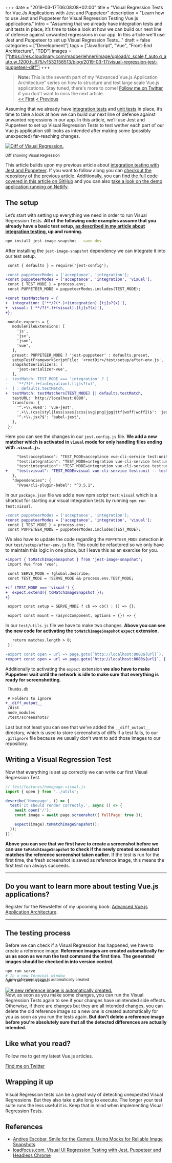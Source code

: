 +++
date = "2019-03-17T06:08:08+02:00"
title = "Visual Regression Tests for Vue.Js Applications with Jest and Puppeteer"
description = "Learn how to use Jest and Puppeteer for Visual Regression Testing Vue.js applications."
intro = "Assuming that we already have integration tests and unit tests in place, it’s time to take a look at how we can build our next line of defense against unwanted regressions in our app. In this article we'll use Jest and Puppeteer to set up Visual Regression Tests..."
draft = false
categories = ["Development"]
tags = ["JavaScript", "Vue", "Front-End Architecture", "TDD"]
images = ["https://res.cloudinary.com/maoberlehner/image/upload/c_scale,f_auto,q_auto,w_1200,h_675/v1532158513/blog/2019-03-17/visual-regression-jest-puppeteer-diff"]
+++

> **Note:** This is the seventh part of my “Advanced Vue.js Application Architecture” series on how to structure and test large scale Vue.js applications. Stay tuned, there's more to come! [Follow me on Twitter](https://twitter.com/MaOberlehner) if you don't want to miss the next article.  
> [<< First](/blog/multi-export-vue-single-file-ui-components/) [< Previous](/blog/integration-testing-vue-components-with-jest-and-puppeteer/)

Assuming that we already have [integration tests](/blog/integration-testing-vue-components-with-jest-and-puppeteer/) and [unit tests](/blog/advanced-vue-component-composition-with-container-components/) in place, it’s time to take a look at how we can build our next line of defense against unwanted regressions in our app. In this article, we'll use Jest and Puppeteer to set up Visual Regression Tests to test wether each part of our Vue.js application still looks as intended after making some (possibly unexpected) far-reaching changes.

<div class="c-content__figure">
  <div class="c-content__broad">
    <a href="https://res.cloudinary.com/maoberlehner/image/upload/c_scale,f_auto,q_auto/v1532158513/blog/2019-03-17/visual-regression-jest-puppeteer-diff">
      <img
        src="https://res.cloudinary.com/maoberlehner/image/upload/c_scale,f_auto,q_auto,w_740/v1532158513/blog/2019-03-17/visual-regression-jest-puppeteer-diff"
        srcset="https://res.cloudinary.com/maoberlehner/image/upload/c_scale,f_auto,q_auto,w_1480/v1532158513/blog/2019-03-17/visual-regression-jest-puppeteer-diff 2x"
        alt="Diff of Visual Regression."
      >
    </a>
  </div>
  <p class="c-content__caption">
    <small>Diff showing Visual Regression</small>
  </p>
</div>

This article builds upon my previous article about [integration testing with Jest and Puppeteer](/blog/integration-testing-vue-components-with-jest-and-puppeteer/). If you want to follow along you can [checkout the repository of the previous article](https://github.com/maoberlehner/advanced-vue-component-composition-with-container-components/tree/jest-and-puppeteer-integration-tests). Additionally, you can [find the full code covered in this article on GitHub](https://github.com/maoberlehner/visual-regression-tests-for-vue-applications-with-jest-and-puppeteer) and you can also [take a look on the demo application running on Netlify](https://advanced-vue-component-composition-with-container-components.netlify.com/).

## The setup

Let’s start with setting up everything we need in order to run Visual Regression Tests. **All of the following code examples assume that you already have a basic test setup, [as described in my article about integration testing](/blog/integration-testing-vue-components-with-jest-and-puppeteer/), up and running.**

```bash
npm install jest-image-snapshot --save-dev
```

After installing the `jest-image-snapshot` dependency we can integrate it into our test setup.

```diff
 const { defaults } = require('jest-config');

-const puppeteerModes = ['acceptance', 'integration'];
+const puppeteerModes = ['acceptance', 'integration', 'visual'];
 const { TEST_MODE } = process.env;
 const PUPPETEER_MODE = puppeteerModes.includes(TEST_MODE);

+const testMatchers = {
+  integration: ['**/?(*.)+(integration).[tj]s?(x)'],
+  visual: ['**/?(*.)+(visual).[tj]s?(x)'],
+};

 module.exports = {
   moduleFileExtensions: [
     'js',
     'jsx',
     'json',
     'vue',
   ],
   preset: PUPPETEER_MODE ? 'jest-puppeteer' : defaults.preset,
   setupTestFrameworkScriptFile: '<rootDir>/test/setup/after-env.js',
   snapshotSerializers: [
     'jest-serializer-vue',
   ],
-  testMatch: TEST_MODE === 'integration' ? [
-    '**/?(*.)+(integration).[tj]s?(x)',
-  ] : defaults.testMatch,
+  testMatch: testMatchers[TEST_MODE] || defaults.testMatch,
   testURL: 'http://localhost:8080',
   transform: {
     '^.+\\.vue$': 'vue-jest',
     '.+\\.(css|styl|less|sass|scss|svg|png|jpg|ttf|woff|woff2)$': 'jest-transform-stub',
     '^.+\\.jsx?$': 'babel-jest',
   },
 };
```

Here you can see the changes in our `jest.config.js` file. **We add a new matcher which is activated in `visual` mode for only handling files ending with `.visual.js`.**

```diff
     "test:acceptance": "TEST_MODE=acceptance vue-cli-service test:unit -- test/**/*",
     "test:integration": "TEST_MODE=integration vue-cli-service test:unit -- src/**/*"
     "test:integration": "TEST_MODE=integration vue-cli-service test:unit -- src/**/*",
+    "test:visual": "TEST_MODE=visual vue-cli-service test:unit -- test/**/*"
   },
   "dependencies": {
     "@vue/cli-plugin-babel": "^3.5.1",
```

In our `package.json` file we add a new npm script `test:visual` which is a shortcut for starting our visual integration tests by running `npm run test:visual`.

```diff
-const puppeteerModes = ['acceptance', 'integration'];
+const puppeteerModes = ['acceptance', 'integration', 'visual'];
 const { TEST_MODE } = process.env;
 const PUPPETEER_MODE = puppeteerModes.includes(TEST_MODE);
```

We also have to update the code regarding the `PUPPETEER_MODE` detection in our `test/setup/after-env.js` file. This could be refactored so we only have to maintain this logic in one place, but I leave this as an exercise for you.

```diff
+import { toMatchImageSnapshot } from 'jest-image-snapshot';
 import Vue from 'vue';

 const SERVE_MODE = !global.describe;
 const TEST_MODE = !SERVE_MODE && process.env.TEST_MODE;

+if (TEST_MODE === 'visual') {
+  expect.extend({ toMatchImageSnapshot });
+}

 export const setup = SERVE_MODE ? cb => cb() : () => {};

 export const mount = (asyncComponent, options = {}) => {
```

In our `test/utils.js` file we have to make two changes. **Above you can see the new code for activating the `toMatchImageSnapshot` `expect` extension.**

```diff
   return matches.length > 0;
 };

-export const open = url => page.goto(`http://localhost:8080${url}`);
+export const open = url => page.goto(`http://localhost:8080${url}`, { waitUntil: 'networkidle0' });
```

Additionally to activating the `expect` extension **we also have to make Puppeteer wait until the network is idle to make sure that everything is ready for screenshotting.**

```diff
 Thumbs.db

 # Folders to ignore
+__diff_output__
 /dist
 node_modules
 /test/screenshots/
```

Last but not least you can see that we've added the `__diff_output__` directory, which is used to store screenshots of diffs if a test fails, to our `.gitignore` file because we usually don't want to add those images to our repository.

## Writing a Visual Regression Test

Now that everything is set up correctly we can write our first Visual Regression Test.

```js
// test/features/homepage.visual.js
import { open } from '../utils';

describe('Homepage', () => {
  test('It should render correctly.', async () => {
    await open('/');
    const image = await page.screenshot({ fullPage: true });

    expect(image).toMatchImageSnapshot();
  });
});
```

**Above you can see that we first have to create a screenshot before we can use `toMatchImageSnapshot` to check if the newly created screenshot matches the reference screenshot taken earlier.** If the test is run for the first time, the fresh screenshot is saved as reference image, this means the first test run always succeeds.

<div>
  <hr class="c-hr">
  <div class="c-service-info">
    <h2>Do you want to learn more about testing Vue.js applications?</h2>
    <p class="c-service-info__body">
      Register for the Newsletter of my upcoming book: <a class="c-anchor" href="https://oberlehner.us20.list-manage.com/subscribe?u=8476a98c5640f6c7b5530ea57&id=8b26bf120b" data-event-category="link" data-event-action="click: newsletter" data-event-label="Newsletter (article content)">Advanced Vue.js Application Architecture</a>.
    </p>
  </div>
  <hr class="c-hr">
</div>

## The testing process

Before we can check if a Visual Regression has happened, we have to create a reference image. **Reference images are created automatically for us as soon as we run the test command the first time. The generated images should be checked in into version control.**

```bash
npm run serve
# In a new Terminal window
npm run test:visual
```

<div class="c-content__figure">
  <div class="c-content__broad">
    <a href="https://res.cloudinary.com/maoberlehner/image/upload/c_scale,f_auto,q_auto/v1532158513/blog/2019-03-17/new-diff-screenshot">
      <img
        src="https://res.cloudinary.com/maoberlehner/image/upload/c_scale,f_auto,q_auto,w_740/v1532158513/blog/2019-03-17/new-diff-screenshot"
        srcset="https://res.cloudinary.com/maoberlehner/image/upload/c_scale,f_auto,q_auto,w_1480/v1532158513/blog/2019-03-17/new-diff-screenshot 2x"
        alt="A new reference image is automatically created."
      >
    </a>
  </div>
  <p class="c-content__caption" style="margin-top:-3.5em;">
    <small>A new reference image is automatically created</small>
  </p>
</div>

Now, as soon as you make some changes, you can run the Visual Regression Tests again to see if your changes have unintended side effects. Otherwise, if there are changes but they are all intended changes, you can delete the old reference image so a new one is created automatically for you as soon as you run the tests again. **But don't delete a reference image before you're absolutely sure that all the detected differences are actually intended.**

<div class="c-content__broad">
  <div class="c-twitter-teaser">
    <div class="c-twitter-teaser__content">
      <h2 class="c-twitter-teaser__headline">Like what you read?</h2>
      <p class="c-twitter-teaser__body">
        Follow me to get my latest Vue.js articles.
      </p>
      <a class="c-button c-button--outline c-twitter-teaser__button" rel="nofollow" href="https://twitter.com/maoberlehner" data-event-category="link" data-event-action="click: contact" data-event-label="Twitter (article content)">
        Find me on Twitter
      </a>
    </div>
  </div>
</div>

## Wrapping it up

Visual Regression tests can be a great way of detecting unexpected Visual Regressions. But they also take quite long to execute. The longer your test suite runs the less useful it is. Keep that in mind when implementing Visual Regression Tests.

## References

- [Andres Escobar, Smile for the Camera: Using Mocks for Reliable Image Snapshots](https://americanexpress.io/smile-for-the-camera/)
- [loadfocus.com, Visual UI Regression Testing with Jest, Puppeteer and Headless Chrome](https://loadfocus.com/blog/2018/02/06/visual-ui-regression-testing-with-jest-puppeteer-and-headless-chrome/)
